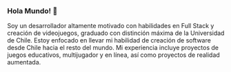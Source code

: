 ### Hola Mundo! 👋

Soy un desarrollador altamente motivado con habilidades en Full Stack y creación de videojuegos, graduado con distinción máxima de la Universidad de Chile. Estoy enfocado en llevar mi habilidad de creación de software desde Chile hacia el resto del mundo. Mi experiencia incluye proyectos de juegos educativos, multijugador y en línea, así como proyectos de realidad aumentada.

<!--
**cpmeneses/cpmeneses** is a ✨ _special_ ✨ repository because its `README.md` (this file) appears on your GitHub profile.

Here are some ideas to get you started:

- 🔭 I’m currently working on ...
- 🌱 I’m currently learning ...
- 👯 I’m looking to collaborate on ...
- 🤔 I’m looking for help with ...
- 💬 Ask me about ...
- 📫 How to reach me: ...
- 😄 Pronouns: ...
- ⚡ Fun fact: ...
-->
